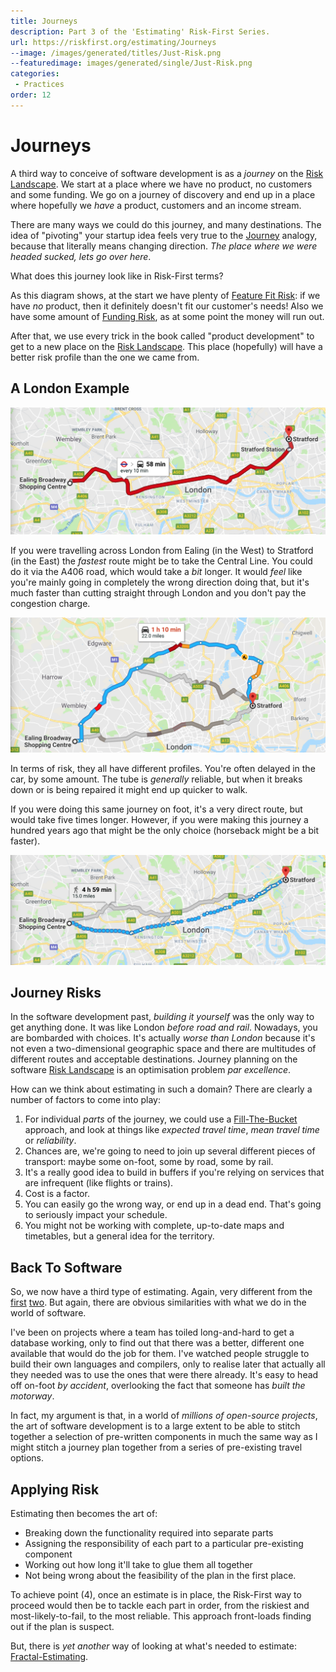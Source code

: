 ```yaml
---
title: Journeys
description: Part 3 of the 'Estimating' Risk-First Series.
url: https://riskfirst.org/estimating/Journeys
--image: /images/generated/titles/Just-Risk.png
--featuredimage: images/generated/single/Just-Risk.png
categories:
 - Practices
order: 12
---
```


# Journeys

A third way to conceive of software development is as a _journey_ on the [Risk Landscape](Glossary.md#risk-landscape).  We start at a place where we have no product, no customers and some funding.  We go on a journey of discovery and end up in a place where hopefully we _have_ a product, customers and an income stream.

There are many ways we could do this journey, and many destinations.  The idea of "pivoting" your startup idea feels very true to the [Journey](Journey.md) analogy, because that literally means changing direction.  _The place where we were headed sucked, lets go over here_.  

What does this journey look like in Risk-First terms?

As this diagram shows, at the start we have plenty of [Feature Fit Risk](Feature-Risk#feature-fit-risk):  if we have _no_ product, then it definitely doesn't fit our customer's needs!  Also we have some amount of [Funding Risk](Scarcity-Risk#funding-risk), as at some point the money will run out.

After that, we use every trick in the book called "product development" to get to a new place on the [Risk Landscape](Glossary.md#risk-landscape).  This place (hopefully) will have a better risk profile than the one we came from.

## A London Example

![Journey via the Central Line](images/estimates/central-line.png)

If you were travelling across London from Ealing (in the West) to Stratford (in the East) the _fastest_ route might be to take the Central Line.  You could do it via the A406 road, which would take a _bit_ longer.  It would _feel_ like you're mainly going in completely the wrong direction doing that, but it's much faster than cutting straight through London and you don't pay the congestion charge.

![Journey by Car](images/estimates/car.png)

In terms of risk, they all have different profiles.  You're often delayed in the car, by some amount.  The tube is _generally_ reliable, but when it breaks down or is being repaired it might end up quicker to walk.  

If you were doing this same journey on foot, it's a very direct route, but would take five times longer.  However, if you were making this journey a hundred years ago that might be the only choice (horseback might be a bit faster).

![Journey on Foot](images/estimates/foot.png)

## Journey Risks
 
In the software development past, _building it yourself_ was the only way to get anything done.  It was like London _before road and rail_.   Nowadays, you are bombarded with choices.  It's actually _worse than London_ because it's not even a two-dimensional geographic space and there are multitudes of different routes and acceptable destinations.  Journey planning on the software [Risk Landscape](Glossary.md#risk-landscape) is an optimisation problem _par excellence_. 

How can we think about estimating in such a domain?  There are clearly a number of factors to come into play:

1.  For individual _parts_ of the journey, we could use a [Fill-The-Bucket]() approach, and look at things like _expected travel time_, _mean travel time_ or  _reliability_.
2.  Chances are, we're going to need to join up several different pieces of transport: maybe some on-foot, some by road, some by rail.  
3.  It's a really good idea to build in buffers if you're relying on services that are infrequent (like flights or trains).
4.  Cost is a factor.
5.  You can easily go the wrong way, or end up in a dead end.  That's going to seriously impact your schedule.
6.  You might not be working with complete, up-to-date maps and timetables, but a general idea for the territory.

## Back To Software

So, we now have a third type of estimating.  Again, very different from the [first](Fill-The-Bucket-Estimating.md) [two](Kitchen-Cabinet-Estimating.md).  But again, there are obvious similarities with what we do in the world of software.  

I've been on projects where a team has toiled long-and-hard to get a database working, only to find out that there was a better, different one available that would do the job for them.  I've watched people struggle to build their own languages and compilers, only to realise later that actually all they needed was to use the ones that were there already.  It's easy to head off on-foot _by accident_, overlooking the fact that someone has _built the motorway_.

In fact, my argument is that, in a world of _millions of open-source projects_, the art of software development is to a large extent to be able to stitch together a selection of pre-written components in much the same way as I might stitch a journey plan together from a series of pre-existing travel options.

## Applying Risk

Estimating then becomes the art of:

- Breaking down the functionality required into separate parts
- Assigning the responsibility of each part to a particular pre-existing component
- Working out how long it'll take to glue them all together
- Not being wrong about the feasibility of the plan in the first place.

To achieve point (4), once an estimate is in place, the Risk-First way to proceed would then be to tackle each part in order, from the riskiest and most-likely-to-fail, to the most reliable.  This approach front-loads finding out if the plan is suspect. 

But, there is _yet another_ way of looking at what's needed to estimate: [Fractal-Estimating](Fractal-Estimating.md).

 